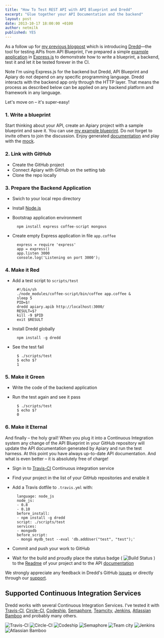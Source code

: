 ```yaml
---
title: "How To Test REST API with API Blueprint and Dredd"
excerpt: "Glue together your API Documentation and the backend"
layout: post
date: 2013-10-17 18:00:00 +0100
author: netmilk
published: YES
---
```



As a follow up for [my previous blogpost][] which is introducing [Dredd][]—the tool for testing APIs from API Blueprint, I've prepared a simple [example application][dredd-example] in [Express.js][] to demonstrate how to write a blueprint, a backend, test it and let it be tested forever in the CI.

Note I'm using Express.js for the backend but Dredd, API Blueprint and Apiary do not depend on any specific programming language. Dredd interacts with the backend app only through the HTTP layer. That means the process as described below can be applied on any backend platform and framework in any language.

Let's move on – it's super-easy!

### 1. Write a blueprint

Start thinking about your API, create an Apiary project with a sample blueprint and save it. You can use [my example blueprint][blueprint]. Do not forget to invite others to join the discussion. Enjoy generated [documentation][] and play with the [mock][].

### 2. Link with GitHub

- Create the GitHub project
- Connect Apiary with GitHub on the setting tab
- Clone the repo locally

### 3. Prepare the Backend Application

- Swich to your local repo directory
- Install [Node.js][]
- Bootstrap application environment

        npm install express coffee-script mongous

- Create empty Express application in file `app.coffee`

        express = require 'express'
        app = express()
        app.listen 3000
        console.log('Listening on port 3000');


### 4. Make it Red

- Add a test script to `scripts/test`

        #!/bin/sh
        ./node_modules/coffee-script/bin/coffee app.coffee &
        sleep 5
        PID=$!
        dredd apiary.apib http://localhost:3000/
        RESULT=$?
        kill -9 $PID
        exit $RESULT


- Install Dredd globally

        npm install -g dredd

- See the test fail

        $ ./scripts/test
        $ echo $?
        1

### 5. Make it Green

- Write the code of the backend application
- Run the test again and see it pass

        $ ./scripts/test
        $ echo $?
        0

### 6. Make it Eternal

And finally – the holy grail! When you plug it into a Continuous Integration system any change of the API Blueprint in your GitHub repository will update the API documentation generated by Apiary and run the test harness. At this point you have always up-to-date API documentation. And what is even better – it is absolutely free of charge!

- Sign in to [Travis-CI] Continuous integration service
- Find your project in the list of your GitHub repositories and enable it
- Add a Travis dotfile to `.travis.yml` with:

        language: node_js
        node_js:
        - 0.8
        - 0.10
        before_install:
        - npm install -g dredd
        script: ./scripts/test
        services:
        - mongodb
        before_script:
        - mongo mydb_test --eval 'db.addUser("test", "test");'

- Commit and push your work to GitHub
- Wait for the build and proudly place the status badge ( ![Build Status](https://travis-ci.org/apiaryio/dredd-example.png?branch=master) ) to the [Readme][] of your project and to the API [documentation][]

We strongly appreciate any feedback in Dredd's GitHub [issues] or directly through our [support].

## Supported Continuous Integration Services

Dredd works with several Continuous Integration Services. I've tested it with [Travis-CI][], [Circle-CI][], [Codeship][], [Semaphore][], [Teamcity][], [Jenkins][], [Atlassian Bamboo][] and probably many others.

![Travis-CI](http://blog.apiary.io/images/ci-systems/travis.gif?2)
![Circle-CI](http://blog.apiary.io/images/ci-systems/circle.gif?2)
![Codeship](http://blog.apiary.io/images/ci-systems/codeship.gif?2)
![Semaphore](http://blog.apiary.io/images/ci-systems/semaphore1.gif?2)
![Team city](http://blog.apiary.io/images/ci-systems/teamcity.gif?2)
![Jenkins](http://blog.apiary.io/images/ci-systems/jenkins.gif?2)
![Atlassian Bamboo](http://blog.apiary.io/images/ci-systems/bamboo.gif?2)

[Apiary]: http://apiary.io
[my previous blogpost]: http://blog.apiary.io/2013/10/10/No-more-outdated-API-documentation/
[Readme]: https://github.com/apiaryio/dredd-example/blob/master/README.md
[blueprint]: https://gist.github.com/netmilk/6885268
[documentation]: https://dreddexample.docs.apiary.io/
[mock]: https://dreddexample.docs.apiary.io/traffic
[dredd-example]: http://github.com/apiaryio/dredd-example
[Express.js]: http://expressjs.com/
[issues]: https://github.com/apiaryio/dredd-example/issues
[support]: mailto:support@apiary.io
[Dredd]: https://github.com/apiaryio/dredd
[API Blueprint]: https://apiblueprint.org/
[Travis-CI]: https://travis-ci.org/
[Codeship]: https://www.codeship.com/
[Teamcity]: http://www.jetbrains.com/teamcity/
[Circle-CI]: https://circleci.com/
[Jenkins]: http://jenkins-ci.org/
[Hudson]: http://hudson-ci.org/
[Atlassian Bamboo]: https://www.atlassian.com/software/bamboo
[Semaphore]: https://semaphoreapp.com/
[Node.js]: http://nodejs.org/
[NPM]: https://npmjs.org/
[NVM]: https://github.com/creationix/nvm
